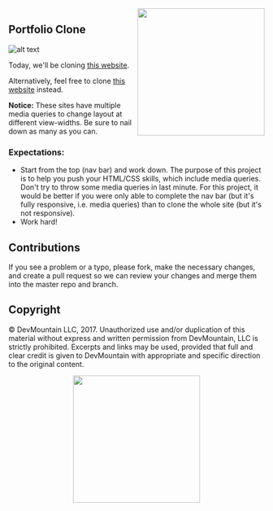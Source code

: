 <img src="https://s3.amazonaws.com/devmountain/readme-logo.png" width="250" align="right">

## Portfolio Clone

![alt text](./src/img/landing.png)

Today, we'll be cloning [this website](https://startbootstrap.github.io/startbootstrap-agency/).

Alternatively, feel free to clone [this website](https://startbootstrap.github.io/startbootstrap-grayscale/) instead.

**Notice:** These sites have multiple media queries to change layout at different view-widths. Be sure to nail down as many as you can.

### Expectations: 
- Start from the top (nav bar) and work down. The purpose of this project is to help you push your HTML/CSS skills, which include media queries. Don't try to throw some media queries in last minute. For this project, it would be better if you were only able to complete the nav bar (but it's fully responsive, i.e. media queries) than to clone the whole site (but it's not responsive).
- Work hard!

## Contributions

If you see a problem or a typo, please fork, make the necessary changes, and create a pull request so we can review your changes and merge them into the master repo and branch.

## Copyright

© DevMountain LLC, 2017. Unauthorized use and/or duplication of this material without express and written permission from DevMountain, LLC is strictly prohibited. Excerpts and links may be used, provided that full and clear credit is given to DevMountain with appropriate and specific direction to the original content.

<p align="center">
<img src="https://s3.amazonaws.com/devmountain/readme-logo.png" width="250">
</p>
